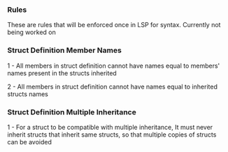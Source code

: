 ### Rules

These are rules that will be enforced once in LSP for syntax. Currently 
not being worked on

### Struct Definition Member Names

1 - All members in struct definition cannot have names equal to members' names present
in the structs inherited

2 - All members in struct definition cannot have names equal to inherited structs names

### Struct Definition Multiple Inheritance

1 - For a struct to be compatible with multiple inheritance, It must never
inherit structs that inherit same structs, so that multiple copies of structs can be avoided
